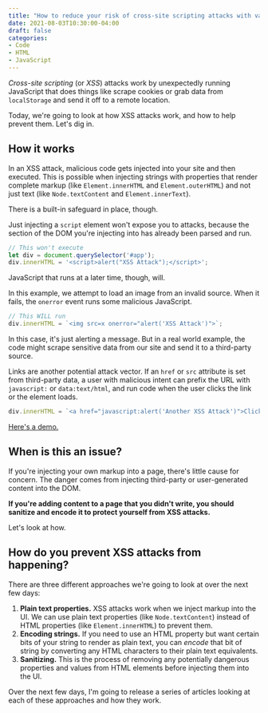 ```yaml
---
title: "How to reduce your risk of cross-site scripting attacks with vanilla JavaScript"
date: 2021-08-03T10:30:00-04:00
draft: false
categories:
- Code
- HTML
- JavaScript
---
```


_Cross-site scripting_ (or _XSS_) attacks work by unexpectedly running JavaScript that does things like scrape cookies or grab data from `localStorage` and send it off to a remote location.

Today, we're going to look at how XSS attacks work, and how to help prevent them. Let's dig in.

## How it works

In an XSS attack, malicious code gets injected into your site and then executed. This is possible when injecting strings with properties that render complete markup (like `Element.innerHTML` and `Element.outerHTML`) and not just text (like `Node.textContent` and `Element.innerText`).

There is a built-in safeguard in place, though.

Just injecting a `script` element won't expose you to attacks, because the section of the DOM you're injecting into has already been parsed and run.

```javascript
// This won't execute
let div = document.querySelector('#app');
div.innerHTML = '<script>alert("XSS Attack");</script>';
```

JavaScript that runs at a later time, though, will.

In this example, we attempt to load an image from an invalid source. When it fails, the `onerror` event runs some malicious JavaScript.

```javascript
// This WILL run
div.innerHTML = `<img src=x onerror="alert('XSS Attack')">`;
```

In this case, it's just alerting a message. But in a real world example, the code might scrape sensitive data from our site and send it to a third-party source.

Links are another potential attack vector. If an `href` or `src` attribute is set from third-party data, a user with malicious intent can prefix the URL with `javascript:` or `data:text/html`, and run code when the user clicks the link or the element loads.

```javascript
div.innerHTML = `<a href="javascript:alert('Another XSS Attack')">Click Me</a>`;
```

[Here's a demo.](https://codepen.io/cferdinandi/pen/MWmBXvJ)

## When is this an issue?

If you're injecting your own markup into a page, there's little cause for concern. The danger comes from injecting third-party or user-generated content into the DOM.

**If you're adding content to a page that you didn't write, you should sanitize and encode it to protect yourself from XSS attacks.**

Let's look at how.

## How do you prevent XSS attacks from happening?

There are three different approaches we're going to look at over the next few days:

1. **Plain text properties.** XSS attacks work when we inject markup into the UI. We can use plain text properties (like `Node.textContent`) instead of HTML properties (like `Element.innerHTML`) to prevent them.
2. **Encoding strings.** If you need to use an HTML property but want certain bits of your string to render as plain text, you can _encode_ that bit of string by converting any HTML characters to their plain text equivalents.
3. **Sanitizing.** This is the process of removing any potentially dangerous properties and values from HTML elements before injecting them into the UI.

Over the next few days, I'm going to release a series of articles looking at each of these approaches and how they work.